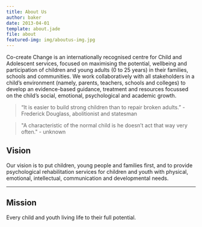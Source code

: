 ```yaml
---
title: About Us
author: baker
date: 2013-04-01
template: about.jade
file: about
featured-img: img/aboutus-img.jpg
---
```



Co-create Change is an internationally recognised centre for Child and Adolescent services, focused on maximising the potential, wellbeing and participation of children and young adults (0 to 25 years) in their families, schools and communities.
We work collaboratively with all stakeholders in a child’s environment (namely, parents, teachers, schools and colleges) to develop an evidence-based guidance, treatment and resources focussed on the child’s social, emotional, psychological and academic growth.

<blockquote>
“It is easier to build strong children than to repair broken adults.”   
- Frederick Douglass, abolitionist and statesman
</blockquote>
<blockquote>
"A characteristic of the normal child is he doesn’t act that way very often."  
- unknown
</blockquote>


<section id='vision'>

## Vision

Our vision is to put children, young people and families first, and to provide psychological rehabilitation services for children and youth with physical, emotional, intellectual, communication and developmental needs.

-----
<section id='mission'>

## Mission

Every child and youth living life to their full potential.
